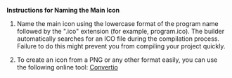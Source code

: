 **Instructions for Naming the Main Icon**

1. Name the main icon using the lowercase format of the program name followed by the ".ico" extension (for example, program.ico). The builder automatically searches for an ICO file during the compilation process. Failure to do this might prevent you from compiling your project quickly.

2. To create an icon from a PNG or any other format easily, you can use the following online tool: [Convertio](https://convertio.co/fr/png-ico/)

